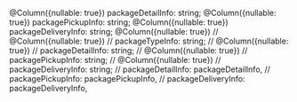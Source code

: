   @Column({nullable: true})
  packageDetailInfo: string;
  @Column({nullable: true})
  packagePickupInfo: string;
  @Column({nullable: true})
  packageDeliveryInfo: string;
  @Column({nullable: true})
      // @Column({nullable: true})
    // packageTypeInfo: string;
    // @Column({nullable: true})
    // packageDetailInfo: string;
    // @Column({nullable: true})
    // packagePickupInfo: string;
    // @Column({nullable: true})
    // packageDeliveryInfo: string;
                    // packageDetailInfo: packageDetailInfo,
                // packagePickupInfo: packagePickupInfo,
                // packageDeliveryInfo: packageDeliveryInfo,